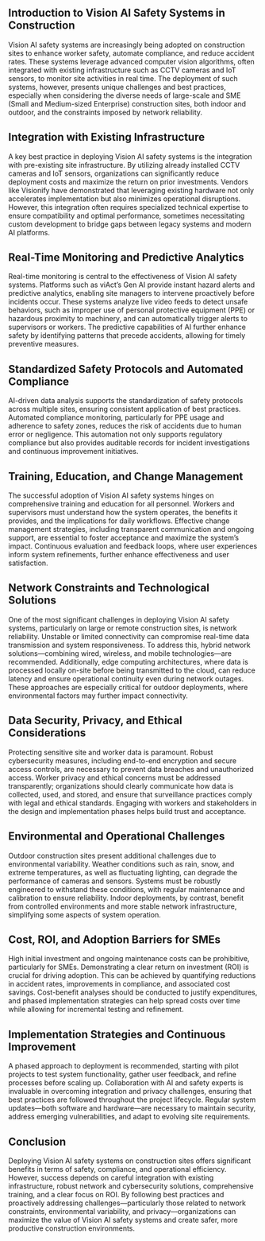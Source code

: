 ## Introduction to Vision AI Safety Systems in Construction
Vision AI safety systems are increasingly being adopted on construction sites to enhance worker safety, automate compliance, and reduce accident rates. These systems leverage advanced computer vision algorithms, often integrated with existing infrastructure such as CCTV cameras and IoT sensors, to monitor site activities in real time. The deployment of such systems, however, presents unique challenges and best practices, especially when considering the diverse needs of large-scale and SME (Small and Medium-sized Enterprise) construction sites, both indoor and outdoor, and the constraints imposed by network reliability.

## Integration with Existing Infrastructure
A key best practice in deploying Vision AI safety systems is the integration with pre-existing site infrastructure. By utilizing already installed CCTV cameras and IoT sensors, organizations can significantly reduce deployment costs and maximize the return on prior investments. Vendors like Visionify have demonstrated that leveraging existing hardware not only accelerates implementation but also minimizes operational disruptions. However, this integration often requires specialized technical expertise to ensure compatibility and optimal performance, sometimes necessitating custom development to bridge gaps between legacy systems and modern AI platforms.

## Real-Time Monitoring and Predictive Analytics
Real-time monitoring is central to the effectiveness of Vision AI safety systems. Platforms such as viAct’s Gen AI provide instant hazard alerts and predictive analytics, enabling site managers to intervene proactively before incidents occur. These systems analyze live video feeds to detect unsafe behaviors, such as improper use of personal protective equipment (PPE) or hazardous proximity to machinery, and can automatically trigger alerts to supervisors or workers. The predictive capabilities of AI further enhance safety by identifying patterns that precede accidents, allowing for timely preventive measures.

## Standardized Safety Protocols and Automated Compliance
AI-driven data analysis supports the standardization of safety protocols across multiple sites, ensuring consistent application of best practices. Automated compliance monitoring, particularly for PPE usage and adherence to safety zones, reduces the risk of accidents due to human error or negligence. This automation not only supports regulatory compliance but also provides auditable records for incident investigations and continuous improvement initiatives.

## Training, Education, and Change Management
The successful adoption of Vision AI safety systems hinges on comprehensive training and education for all personnel. Workers and supervisors must understand how the system operates, the benefits it provides, and the implications for daily workflows. Effective change management strategies, including transparent communication and ongoing support, are essential to foster acceptance and maximize the system’s impact. Continuous evaluation and feedback loops, where user experiences inform system refinements, further enhance effectiveness and user satisfaction.

## Network Constraints and Technological Solutions
One of the most significant challenges in deploying Vision AI safety systems, particularly on large or remote construction sites, is network reliability. Unstable or limited connectivity can compromise real-time data transmission and system responsiveness. To address this, hybrid network solutions—combining wired, wireless, and mobile technologies—are recommended. Additionally, edge computing architectures, where data is processed locally on-site before being transmitted to the cloud, can reduce latency and ensure operational continuity even during network outages. These approaches are especially critical for outdoor deployments, where environmental factors may further impact connectivity.

## Data Security, Privacy, and Ethical Considerations
Protecting sensitive site and worker data is paramount. Robust cybersecurity measures, including end-to-end encryption and secure access controls, are necessary to prevent data breaches and unauthorized access. Worker privacy and ethical concerns must be addressed transparently; organizations should clearly communicate how data is collected, used, and stored, and ensure that surveillance practices comply with legal and ethical standards. Engaging with workers and stakeholders in the design and implementation phases helps build trust and acceptance.

## Environmental and Operational Challenges
Outdoor construction sites present additional challenges due to environmental variability. Weather conditions such as rain, snow, and extreme temperatures, as well as fluctuating lighting, can degrade the performance of cameras and sensors. Systems must be robustly engineered to withstand these conditions, with regular maintenance and calibration to ensure reliability. Indoor deployments, by contrast, benefit from controlled environments and more stable network infrastructure, simplifying some aspects of system operation.

## Cost, ROI, and Adoption Barriers for SMEs
High initial investment and ongoing maintenance costs can be prohibitive, particularly for SMEs. Demonstrating a clear return on investment (ROI) is crucial for driving adoption. This can be achieved by quantifying reductions in accident rates, improvements in compliance, and associated cost savings. Cost-benefit analyses should be conducted to justify expenditures, and phased implementation strategies can help spread costs over time while allowing for incremental testing and refinement.

## Implementation Strategies and Continuous Improvement
A phased approach to deployment is recommended, starting with pilot projects to test system functionality, gather user feedback, and refine processes before scaling up. Collaboration with AI and safety experts is invaluable in overcoming integration and privacy challenges, ensuring that best practices are followed throughout the project lifecycle. Regular system updates—both software and hardware—are necessary to maintain security, address emerging vulnerabilities, and adapt to evolving site requirements.

## Conclusion
Deploying Vision AI safety systems on construction sites offers significant benefits in terms of safety, compliance, and operational efficiency. However, success depends on careful integration with existing infrastructure, robust network and cybersecurity solutions, comprehensive training, and a clear focus on ROI. By following best practices and proactively addressing challenges—particularly those related to network constraints, environmental variability, and privacy—organizations can maximize the value of Vision AI safety systems and create safer, more productive construction environments.
